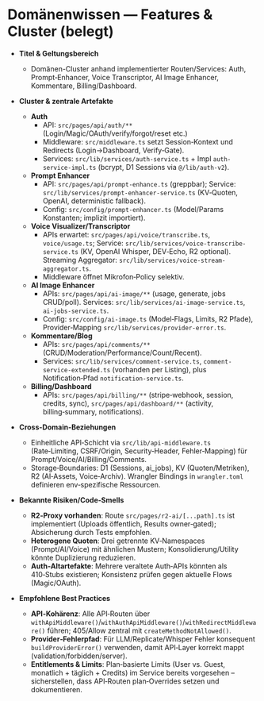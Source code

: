 # Domänenwissen — Features & Cluster (belegt)

- **Titel & Geltungsbereich**
  - Domänen-Cluster anhand implementierter Routen/Services: Auth, Prompt‑Enhancer, Voice Transcriptor, AI Image Enhancer, Kommentare, Billing/Dashboard.

- **Cluster & zentrale Artefakte**
  - **Auth**
    - API: `src/pages/api/auth/**` (Login/Magic/OAuth/verify/forgot/reset etc.)
    - Middleware: `src/middleware.ts` setzt Session‑Kontext und Redirects (Login→Dashboard, Verify‑Gate).
    - Services: `src/lib/services/auth-service.ts` + Impl `auth-service-impl.ts` (bcrypt, D1 Sessions via `@/lib/auth-v2`).
  - **Prompt Enhancer**
    - API: `src/pages/api/prompt-enhance.ts` (greppbar); Service: `src/lib/services/prompt-enhancer-service.ts` (KV‑Quoten, OpenAI, deterministic fallback).
    - Config: `src/config/prompt-enhancer.ts` (Model/Params Konstanten; implizit importiert).
  - **Voice Visualizer/Transcriptor**
    - APIs erwartet: `src/pages/api/voice/transcribe.ts`, `voice/usage.ts`; Service: `src/lib/services/voice-transcribe-service.ts` (KV, OpenAI Whisper, DEV‑Echo, R2 optional). Streaming Aggregator: `src/lib/services/voice-stream-aggregator.ts`.
    - Middleware öffnet Mikrofon‑Policy selektiv.
  - **AI Image Enhancer**
    - APIs: `src/pages/api/ai-image/**` (usage, generate, jobs CRUD/poll). Services: `src/lib/services/ai-image-service.ts`, `ai-jobs-service.ts`.
    - Config: `src/config/ai-image.ts` (Model‑Flags, Limits, R2 Pfade), Provider‑Mapping `src/lib/services/provider-error.ts`.
  - **Kommentare/Blog**
    - APIs: `src/pages/api/comments/**` (CRUD/Moderation/Performance/Count/Recent).
    - Services: `src/lib/services/comment-service.ts`, `comment-service-extended.ts` (vorhanden per Listing), plus Notification‑Pfad `notification-service.ts`.
  - **Billing/Dashboard**
    - APIs: `src/pages/api/billing/**` (stripe‑webhook, session, credits, sync), `src/pages/api/dashboard/**` (activity, billing‑summary, notifications).

- **Cross-Domain-Beziehungen**
  - Einheitliche API‑Schicht via `src/lib/api-middleware.ts` (Rate‑Limiting, CSRF/Origin, Security‑Header, Fehler‑Mapping) für Prompt/Voice/AI/Billing/Comments.
  - Storage‑Boundaries: D1 (Sessions, ai_jobs), KV (Quoten/Metriken), R2 (AI‑Assets, Voice‑Archiv). Wrangler Bindings in `wrangler.toml` definieren env‑spezifische Ressourcen.

- **Bekannte Risiken/Code‑Smells**
  - **R2‑Proxy vorhanden**: Route `src/pages/r2-ai/[...path].ts` ist implementiert (Uploads öffentlich, Results owner‑gated); Absicherung durch Tests empfohlen.
  - **Heterogene Quoten**: Drei getrennte KV‑Namespaces (Prompt/AI/Voice) mit ähnlichen Mustern; Konsolidierung/Utility könnte Duplizierung reduzieren.
  - **Auth‑Altartefakte**: Mehrere veraltete Auth‑APIs könnten als 410‑Stubs existieren; Konsistenz prüfen gegen aktuelle Flows (Magic/OAuth).

- **Empfohlene Best Practices**
  - **API‑Kohärenz**: Alle API‑Routen über `withApiMiddleware()`/`withAuthApiMiddleware()`/`withRedirectMiddleware()` führen; 405/Allow zentral mit `createMethodNotAllowed()`.
  - **Provider‑Fehlerpfad**: Für LLM/Replicate/Whisper Fehler konsequent `buildProviderError()` verwenden, damit API‑Layer korrekt mappt (validation/forbidden/server).
  - **Entitlements & Limits**: Plan‑basierte Limits (User vs. Guest, monatlich + täglich + Credits) im Service bereits vorgesehen – sicherstellen, dass API‑Routen plan‑Overrides setzen und dokumentieren.

